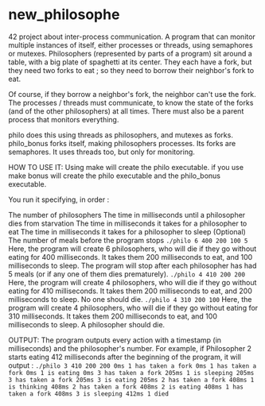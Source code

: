 # new_philosophe

42 project about inter-process communication. A program that can monitor multiple instances of itself, either processes or threads, using semaphores or mutexes.
Philosophers (represented by parts of a program) sit around a table, with a big plate of spaghetti at its center. They each have a fork, but they need two forks to eat ; so they need to borrow their neighbor's fork to eat.

Of course, if they borrow a neighbor's fork, the neighbor can't use the fork. The processes / threads must communicate, to know the state of the forks (and of the other philosophers) at all times. There must also be a parent process that monitors everything.

philo does this using threads as philosophers, and mutexes as forks.
philo_bonus forks itself, making philosophers processes. Its forks are semaphores. It uses threads too, but only for monitoring.

HOW TO USE IT:
Using make will create the philo executable. if you use make bonus will create the philo executable and the philo_bonus executable.

You run it specifying, in order :

The number of philosophers
The time in milliseconds until a philosopher dies from starvation
The time in milliseconds it takes for a philosopher to eat
The time in milliseconds it takes for a philosopher to sleep
(Optional) The number of meals before the program stops
`./philo 6 400 200 100 5`
Here, the program will create 6 philosophers, who will die if they go without eating for 400 milliseconds. It takes them 200 milliseconds to eat, and 100 milliseconds to sleep. The program will stop after each philosopher has had 5 meals (or if any one of them dies prematurely).
`./philo 4 410 200 200`
Here, the program will create 4 philosophers, who will die if they go without eating for 410 milliseconds. It takes them 200 milliseconds to eat, and 200 milliseconds to sleep. No one should die.
`./philo 4 310 200 100`
Here, the program will create 4 philosophers, who will die if they go without eating for 310 milliseconds. It takes them 200 milliseconds to eat, and 100 milliseconds to sleep. A philosopher should die.


OUTPUT:
The program outputs every action with a timestamp (in milliseconds) and the philosopher's number. For example, if Philosopher 2 starts eating 412 milliseconds after the beginning of the program, it will output :
`./philo 3 410 200 200
0ms 1 has taken a fork
0ms 1 has taken a fork
0ms 1 is eating
0ms 3 has taken a fork
205ms 1 is sleeping
205ms 3 has taken a fork
205ms 3 is eating
205ms 2 has taken a fork
408ms 1 is thinking
408ms 2 has taken a fork
408ms 2 is eating
408ms 1 has taken a fork
408ms 3 is sleeping
412ms 1 died`



